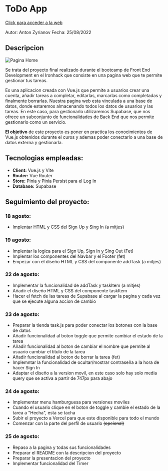 # [](https://github.com/zantonz/final-project/blob/master/README.md)ToDo App

[Click para acceder a la web](https://todo-zantonz.vercel.app/)

Autor: Anton Zyrianov
Fecha: 25/08/2022

## Descripcion

![Pagina Home](https://i.postimg.cc/m2rV83dV/Captura-de-pantalla-2022-08-25-a-las-10-38-46.png)

Se trata del proyecto final realizado durante el bootcamp de Front End Development en el Ironhack que consiste en una pagina web que te permite gestionar tus tareas.

Es una aplicacion creada con Vue.js que permite a usuarios crear una cuenta, añadir tareas a completar, editarlas, marcarlas como completadas y finalmente borrarlas. Nuestra pagina web esta vinculada a una base de datos, donde estaremos almacenando todos los datos de usuarios y las tareas. En este caso, para gestionarlo utilizaremos Supabase, que nos ofrece un subconjunto de funcionalidades de Back End que nos permite gestionarlo como un servicio.

**El objetivo** de este proyecto es poner en practica los conocimientos de Vue.js obtenidos durante el curos y ademas poder conectarlo a una base de datos externa y gestionarla.

## Tecnologias empleadas:

- **Client:** Vue.js y Vite
- **Router:** Vue Router
- **Store:** Pinia y Pinia Persist para el Log In
- **Database:** Supabase

## Seguimiento del proyecto:

### 18 agosto:

- Implentar HTML y CSS del Sign Up y Sing In (a mitjes)

### 19 agosto:

- Implentar la logica para el Sign Up, Sign In y Sing Out (Fet)
- Implentar los componentes del Navbar y el Footer (fet)
- Empezar con el diseño HTML y CSS del componente addTask (a mitjes)

### 22 de agosto:

- Implementar la funcionalidad de addTask y taskItem (a mitjes)
- Añadir el diseño HTML y CSS del componente taskItem
- Hacer el fetch de las tareas de Supabase al cargar la pagina y cada vez que se ejecute alguna accion de cambio

### 23 de agosto:

- Preparar la tienda task.js para poder conectar los botones con la base de datos
- Añadir funcionalidad al boton toggle que permite cambiar el estado de la tarea
- Añadir funcionalidad al boton de cambiar el nombre que permite al usuario cambiar el titulo de la tarea
- Añadir funcionalidad al boton de borrar la tarea (fet)
- Implemntar la funcionalidad de ocultar/mostrar contraseña a la hora de hacer Sign In
- Adaptar el diseño a la version movil, en este caso solo hay solo media query que se activa a partir de 747px para abajo

### 24 de agosto:

- Implementar menu hamburguesa para versiones moviles
- Cuando el usuario clique en el boton de toggle y cambie el estado de la tarea a "Hecha", esta se tacha
- Subir el proyecto a Vercel para que este disponible para todo el mundo
- Comenzar con la parte del perfil de usuario ~~(opcional)~~

### 25 de agosto:

- Repaso a la pagina y todas sus funcionalidades
- Preparar el README con la descripcion del proyecto
- Preparar la presentacion del proyecto
- Implementar funcionalidad del Timer
